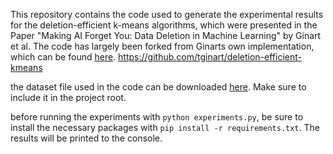 This repository contains the code used to generate the experimental results for the deletion-efficient k-means algorithms, which were presented in the Paper "Making AI Forget You:
Data Deletion in Machine Learning" by Ginart et al. The code has largely been forked from Ginarts own implementation, which can be found [here](https://github.com/tginart/deletion-efficient-kmeans). https://github.com/tginart/deletion-efficient-kmeans

the dataset file used in the code can be downloaded [here](https://drive.google.com/drive/folders/1LqazOJuH3uOgFxHtBodwon6htEE2Wq13). Make sure to include it in the project root.



before running the experiments with ``python experiments.py``, be sure to install the necessary packages with ``pip install -r requirements.txt``. The results will be printed to the console.
